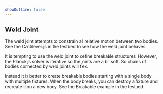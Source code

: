 ```yaml
---
showOutline: false
---
```


## Weld Joint
The weld joint attempts to constrain all relative motion between two
bodies. See the Cantilever.js in the testbed to see how the weld joint
behaves.

It is tempting to use the weld joint to define breakable structures.
However, the Planck.js solver is iterative so the joints are a bit soft. So
chains of bodies connected by weld joints will flex.

Instead it is better to create breakable bodies starting with a single
body with multiple fixtures. When the body breaks, you can destroy a
fixture and recreate it on a new body. See the Breakable example in the
testbed.